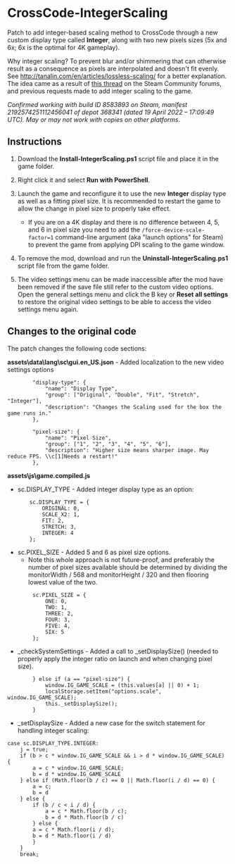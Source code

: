 # CrossCode-IntegerScaling
Patch to add integer-based scaling method to CrossCode through a new custom display type called **Integer**, along with two new pixels sizes (5x and 6x; 6x is the optimal for 4K gameplay).

Why integer scaling? To prevent blur and/or shimmering that can otherwise result as a consequence as pixels are interpolated and doesn't fit evenly. See http://tanalin.com/en/articles/lossless-scaling/ for a better explanation. The idea came as a result of [this thread](https://steamcommunity.com/app/368340/discussions/0/1640915206443018918/) on the Steam Community forums, and previous requests made to add integer scaling to the game.

*Confirmed working with build ID 8583893 on Steam, manifest 2192574251112456041 of depot 368341 (dated 19 April 2022 – 17:09:49 UTC). May or may not work with copies on other platforms.*


## Instructions

1. Download the **Install-IntegerScaling.ps1** script file and place it in the game folder.

2. Right click it and select **Run with PowerShell**.

3. Launch the game and reconfigure it to use the new **Integer** display type as well as a fitting pixel size. It is recommended to restart the game to allow the change in pixel size to properly take effect.

   * If you are on a 4K display and there is no difference between 4, 5, and 6 in pixel size you need to add the `/force-device-scale-factor=1` command-line argument (aka "launch options" for Steam) to prevent the game from applying DPI scaling to the game window.

4. To remove the mod, download and run the **Uninstall-IntegerScaling.ps1** script file from the game folder.

5. The video settings menu can be made inaccessible after the mod have been removed if the save file still refer to the custom video options. Open the general settings menu and click the B key or **Reset all settings** to restore the original video settings to be able to access the video settings menu again.


## Changes to the original code

The patch changes the following code sections:

**assets\data\lang\sc\gui.en_US.json** - Added localization to the new video settings options
```
        "display-type": {
        	"name": "Display Type",
        	"group": ["Original", "Double", "Fit", "Stretch", "Integer"],
        	"description": "Changes the Scaling used for the box the game runs in."
        },
```
```
        "pixel-size": {
        	"name": "Pixel Size",
        	"group": ["1", "2", "3", "4", "5", "6"],
        	"description": "Higher size means sharper image. May reduce FPS. \\c[1]Needs a restart!"
        },
```

**assets\js\game.compiled.js**
*  sc.DISPLAY_TYPE - Added integer display type as an option:
 ```
        sc.DISPLAY_TYPE = {
        	ORIGINAL: 0,
        	SCALE_X2: 1,
        	FIT: 2,
        	STRETCH: 3,
        	INTEGER: 4
        };
```

* sc.PIXEL_SIZE - Added 5 and 6 as pixel size options.
  * Note this whole approach is not future-proof, and preferably the number of pixel sizes available should be determined by dividing the monitorWidth / 568 and monitorHeight / 320 and then flooring lowest value of the two.
```
        sc.PIXEL_SIZE = {
        	ONE: 0,
        	TWO: 1,
        	THREE: 2,
        	FOUR: 3,
        	FIVE: 4,
        	SIX: 5
        };
```

* _checkSystemSettings - Added a call to _setDisplaySize() (needed to properly apply the integer ratio on launch and when changing pixel size).
```
        } else if (a == "pixel-size") {
        	window.IG_GAME_SCALE = (this.values[a] || 0) + 1;
        	localStorage.setItem("options.scale", window.IG_GAME_SCALE);
        	this._setDisplaySize();
        }
```

* _setDisplaySize - Added a new case for the switch statement for handling integer scaling:
```
case sc.DISPLAY_TYPE.INTEGER:
	j = true;
	if (b > c * window.IG_GAME_SCALE && i > d * window.IG_GAME_SCALE) {
		a = c * window.IG_GAME_SCALE;
		b = d * window.IG_GAME_SCALE
	} else if (Math.floor(b / c) == 0 || Math.floor(i / d) == 0) {
		a = c;
		b = d
	} else {
		if (b / c < i / d) {
			a = c * Math.floor(b / c);
			b = d * Math.floor(b / c)
		} else {
		a = c * Math.floor(i / d);
		b = d * Math.floor(i / d)
		}
	}
	break;
```

